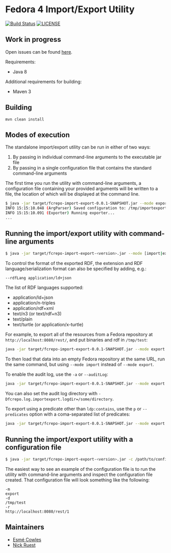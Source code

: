 Fedora 4 Import/Export Utility
==============================
[![Build Status](https://travis-ci.org/fcrepo4-labs/fcrepo-import-export.svg?branch=master)](https://travis-ci.org/fcrepo4-labs/fcrepo-import-export)
[![LICENSE](https://img.shields.io/badge/license-Apache-blue.svg?style=flat-square)](./LICENSE)

Work in progress
----------------

Open issues can be found [here](https://jira.duraspace.org/issues/?jql=project%20%3D%20FCREPO%20AND%20status%20in%20%28Open%2C%20%22In%20Progress%22%2C%20Reopened%2C%20%22In%20Review%22%2C%20Received%29%20AND%20component%20%3D%20f4-import-export).

Requirements:
* Java 8

Additional requirements for building:
* Maven 3

Building
--------

`mvn clean install`

Modes of execution
------------------
The standalone import/export utility can be run in either of two ways:

1. By passing in individual command-line arguments to the executable jar file
2. By passing in a single configuration file that contains the standard command-line arguments

The first time you run the utility with command-line arguments, a configuration file containing your provided arguments will be written to a file, the location of which will be displayed at the command line.

```sh
$ java -jar target/fcrepo-import-export-0.0.1-SNAPSHOT.jar --mode export --resource http://localhost:8080/rest --dir /tmp/test --binaries
INFO 15:15:10.048 (ArgParser) Saved configuration to: /tmp/importexport.config
INFO 15:15:10.091 (Exporter) Running exporter...
...
```

Running the import/export utility with command-line arguments
-------------------------------------------------------------

```sh
$ java -jar target/fcrepo-import-export-<version>.jar --mode [import|export] [options]
```

To control the format of the exported RDF, the extension and RDF language/serialization format can also be specified by adding, e.g.:

```sh
--rdfLang application/ld+json
```

The list of RDF languages supported:
- application/ld+json
- application/n-triples
- application/rdf+xml
- text/n3 (or text/rdf+n3)
- text/plain
- text/turtle (or application/x-turtle)

For example, to export all of the resources from a Fedora repository at `http://localhost:8080/rest/`, and put binaries and rdf in `/tmp/test`:

```sh
java -jar target/fcrepo-import-export-0.0.1-SNAPSHOT.jar --mode export --resource http://localhost:8080/rest/ --dir /tmp/test --binaries
```

To then load that data into an empty Fedora repository at the same URL, run the same command, but using `--mode import` instead of `--mode export`.

To enable the audit log, use the `-a` or `--auditLog`:

```sh
java -jar target/fcrepo-import-export-0.0.1-SNAPSHOT.jar --mode export --resource http://localhost:8080/rest/ --dir /tmp/test --binaries --auditLog
```

You can also set the audit log directory with `-Dfcrepo.log.importexport.logdir=/some/directory`.

To export using a predicate other than `ldp:contains`, use the `p` or `--predicates` option with a coma-separated list of predicates:

```sh
java -jar target/fcrepo-import-export-0.0.1-SNAPSHOT.jar --mode export --resource http://localhost:8080/rest/ --dir /tmp/test --binaries --predicate http://pcdm.org/models#hasMember,http://www.w3.org/ns/ldp#contain
```

Running the import/export utility with a configuration file
-----------------------------------------------------------

```sh
$ java -jar target/fcrepo-import-export-<version>.jar -c /path/to/config/file
```

The easiest way to see an example of the configuration file is to run the utility with command-line arguments and inspect the configuration file created.
That configuration file will look something like the following:

```
-m
export
-d
/tmp/test
-r
http://localhost:8080/rest/1
```

Maintainers
-----------

- [Esmé Cowles](https://github.com/escowles)
- [Nick Ruest](https://github.com/ruebot)
